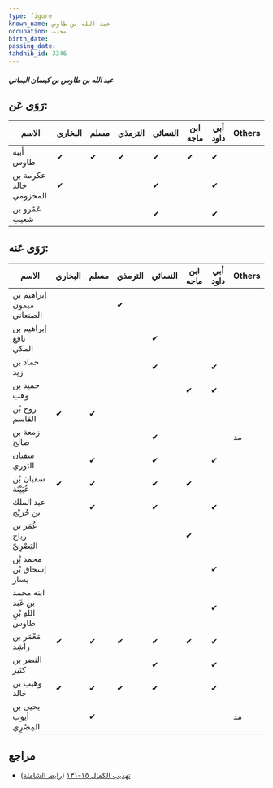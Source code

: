 ```yaml
---
type: figure
known_name: عبد الله بن طاوس
occupation: محدث
birth_date:
passing_date:
tahdhib_id: 3346
---
```

##### عبد الله بن طاوس بن كيسان اليماني

## رَوَى عَن:
| الاسم                  | البخاري | مسلم | الترمذي | النسائي | ابن ماجه | أبي داود | Others |
| ---------------------- | ------- | ---- | ------- | ------- | -------- | -------- | ------ |
| أبيه طاوس              | ✔       | ✔    | ✔       | ✔       | ✔        | ✔        |        |
| عكرمة بن خالد المخزومي | ✔       |      |         | ✔       |          | ✔        |        |
| عَمْرو بن شعيب         |         |      |         | ✔       |          | ✔        |        |
## رَوَى عَنه:
| الاسم                               | البخاري | مسلم | الترمذي | النسائي | ابن ماجه | أبي داود | Others |
| ----------------------------------- | ------- | ---- | ------- | ------- | -------- | -------- | ------ |
| إبراهيم بن ميمون الصنعاني           |         |      | ✔       |         |          |          |        |
| إبراهيم بن نافع المكي               |         |      |         | ✔       |          |          |        |
| حماد بن زيد                         |         |      |         | ✔       |          | ✔        |        |
| حميد بن وهب                         |         |      |         |         | ✔        | ✔        |        |
| روح بْن القاسم                      | ✔       | ✔    |         |         |          |          |        |
| زمعة بن صالح                        |         |      |         | ✔       |          |          | مد     |
| سفيان الثوري                        |         | ✔    |         | ✔       |          | ✔        |        |
| سفيان بْن عُيَيْنَة                 | ✔       | ✔    |         | ✔       | ✔        |          |        |
| عبد الملك بن جُرَيْج                |         | ✔    |         | ✔       |          | ✔        |        |
| عُمَر بن رياح البَصْرِيّ            |         |      |         |         | ✔        |          |        |
| محمد بْن إسحاق بْن يسار             |         |      |         |         |          | ✔        |        |
| ابنه محمد بن عَبد اللَّهِ بْنِ طاوس |         |      |         |         |          | ✔        |        |
| مَعْمَر بن راشِد                    | ✔       | ✔    | ✔       | ✔       | ✔        | ✔        |        |
| النضر بن كثير                       |         |      |         | ✔       |          | ✔        |        |
| وهيب بن خالد                        | ✔       | ✔    | ✔       | ✔       |          | ✔        |        |
| يحيى بن أيوب المِصْرِي              |         | ✔    |         |         |          |          | مد     |
## مراجع
- [تهذيب الكمال ١٥-١٣١](obsidian://open?vault=Tahdhib-al-Kamal&file=Figures/٣٣٤٦-عبد%20الله%20بن%20طاوس%20بن%20كيسان%20اليماني) ([رابط الشاملة](https://shamela.ws/book/3722/7615))